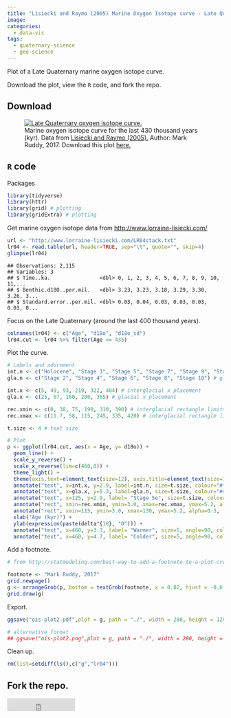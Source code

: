 ```yaml
---
title: "Lisiecki and Raymo (2005) Marine Oxygen Isotope curve - Late Quaternary"
image: 
categories:
  - data-vis
tags:
  - quaternary-science
  - geo-science
---
```


Plot of a Late Quaternary marine oxygen isotope curve. 

Download the plot, view the `R` code, and fork the repo.

## Download

<figure class="align-centre">
  <a href="{{ site.url }}{{ site.baseurl }}/assets/images/geo-science/ois-plot.png"><img src="{{ site.url }}{{ site.baseurl }}/assets/images/geo-science/ois-plot.png" alt="Late Quaternary oxygen isotope curve."></a>
  <figcaption>Marine oxygen isotope curve for the last 430 thousand years (kyr). Data from <a href="http://www.lorraine-lisiecki.com/stack.html" target="_blank">Lisiecki and Raymo (2005).</a> Author: Mark Ruddy, 2017. Download this plot <a href="{{ site.downloadurl }}06f678dc/LisieckiRaymo2005_d18O.pdf">here.</a></figcaption>
</figure> 


## `R` code
Packages 

```r
library(tidyverse)
library(httr)
library(grid) # plotting
library(gridExtra) # plotting
```


Get marine oxygen isotope data from <http://www.lorraine-lisiecki.com/>

```r
url <- "http://www.lorraine-lisiecki.com/LR04stack.txt"
lr04 <- read.table(url, header=TRUE, sep="\t", quote="", skip=4)
glimpse(lr04)
```

```
## Observations: 2,115
## Variables: 3
## $ Time..ka.                <dbl> 0, 1, 2, 3, 4, 5, 6, 7, 8, 9, 10, 11,...
## $ Benthic.d18O..per.mil.   <dbl> 3.23, 3.23, 3.18, 3.29, 3.30, 3.26, 3...
## $ Standard.error..per.mil. <dbl> 0.03, 0.04, 0.03, 0.03, 0.03, 0.03, 0...
```


Focus on the Late Quaternary (around the last 400 thousand years).

```r
colnames(lr04) <- c("Age", "d18o", "d18o_sd") 
lr04.cut <- lr04 %>% filter(Age <= 435)
```

Plot the curve.

```r
# Labels and adornment
int.n <- c("Holocene", "Stage 3", "Stage 5", "Stage 7", "Stage 9", "Stage 11") # interglacial labels
gla.n <- c("Stage 2", "Stage 4", "Stage 6", "Stage 8", "Stage 10") # glacial labels

int.x <- c(5, 49, 93, 219, 322, 404) # interglacial x placement
gla.x <- c(25, 67, 160, 280, 365) # glacial x placement

rec.xmin <- c(0, 38, 75, 190, 310, 390) # interglacial rectangle limits
rec.xmax <- c(11.7, 58, 115, 245, 335, 420) # interglacial rectangle limits

t.size <- 4 # text size

# Plot
p <- ggplot(lr04.cut, aes(x = Age, y= d18o)) +
  geom_line() + 
  scale_y_reverse() + 
  scale_x_reverse(lim=c(460,0)) +
  theme_light() +
  theme(axis.text=element_text(size=12), axis.title=element_text(size=16)) +
  annotate("text", x=int.x, y=2.9, label=int.n, size=t.size, colour="#f1a340") +
  annotate("text", x=gla.x, y=5.3, label=gla.n, size=t.size, colour="#4D3E87") +
  annotate("text", x=125, y=2.9, label= "Stage 5e", size=t.size, colour="#AA3108") +
  annotate("rect", xmin=rec.xmin, ymin=3.0, xmax=rec.xmax, ymax=5.2, alpha=0.1) +
  annotate("rect", xmin=115, ymin=3.0, xmax=130, ymax=5.2, alpha=0.3, fill="#AA3108") +
  xlab("Age (kyr)") +
  ylab(expression(paste(delta^{18}, "O"))) + 
  annotate("text", x=460, y=3.3, label= "Warmer", size=5, angle=90, colour="#f1a340") + 
  annotate("text", x=460, y=4.7, label= "Colder", size=5, angle=90, colour="#4D3E87")
```

Add a footnote.

```r
# from http://statmodeling.com/best-way-to-add-a-footnote-to-a-plot-created-with-ggplot2.html

footnote <- "Mark Ruddy, 2017"
grid.newpage()
g <- arrangeGrob(p, bottom = textGrob(footnote, x = 0.82, hjust = -0.6, vjust=-2, gp = gpar(fontface = "italic", alpha=0.5, fontsize = 10)))
grid.draw(g)
```

Export.

```r
ggsave("ois-plot2.pdf",plot = g, path = "./", width = 280, height = 120, units = "mm")

# alternative format
## ggsave("ois-plot2.png",plot = g, path = "./", width = 280, height = 120, units = "mm")
```

Clean up. 

```r
rm(list=setdiff(ls(),c("g","lr04")))
```

## Fork the repo.

<iframe style="display: inline-block;" src="https://ghbtns.com/github-btn.html?user=markruddy&repo=ois5e-plot&type=fork&count=true&size=large" frameborder="0" scrolling="0" width="158px" height="30px"></iframe>




